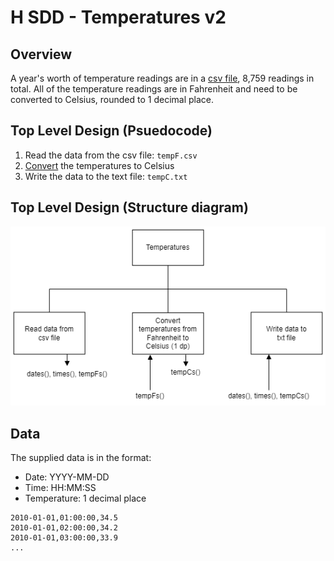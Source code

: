 # H SDD - Temperatures v2

## Overview

A year's worth of temperature readings are in a [csv file](assets/tempF.csv "data file"), 8,759 readings in total.  All of the temperature readings are in Fahrenheit and need to be converted to Celsius, rounded to 1 decimal place.

## Top Level Design (Psuedocode)

1. Read the data from the csv file: `tempF.csv`
2. [Convert](https://www.mathsisfun.com/temperature-conversion.html "Maths is Fun!") the temperatures to Celsius
3. Write the data to the text file: `tempC.txt`

## Top Level Design (Structure diagram)

![Structure diagram](assets/sd.png)

## Data

The supplied data is in the format:

* Date: YYYY-MM-DD
* Time: HH:MM:SS
* Temperature: 1 decimal place

```
2010-01-01,01:00:00,34.5
2010-01-01,02:00:00,34.2
2010-01-01,03:00:00,33.9
...
```
